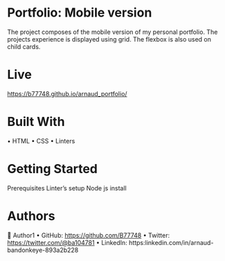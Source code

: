 
# Portfolio: Mobile version

The project composes of the mobile version of my personal portfolio. The projects experience is displayed using grid. The flexbox is also used on child cards.

# Live

https://b77748.github.io/arnaud_portfolio/

# Built With

•	HTML
•	CSS
•	Linters

# Getting Started

Prerequisites
Linter’s setup
Node js install

# Authors

👤 Author1
•	GitHub: https://github.com/B77748 
•	Twitter: https://twitter.com/@ba104781 
•	LinkedIn: https:linkedin.com/in/arnaud-bandonkeye-893a2b228 

